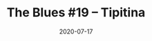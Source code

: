 ---
_schema: default
title: 'The Blues #19 – Tipitina'
link: https://www.geocaching.com/geocache/GC7739B
owner: zzbob
date: 2020-07-17
log_type: Note
display_coords: N 41° 40.926' W 075° 47.206'
latitude: '41.6821'
longitude: '-75.786766'
first_stage: false
bogus: true
zhanna_log:  >-
    Hi, zzbob!


    We had so much fun working out your other nearby mystery caches that we decided to try Tipitina as well. This one was much easier for us, and it didn’t take long before Certitude confirmed my answer. Rich wanted to work it out himself so I held off on researching the final location until this morning. Unfortunately, now that I’ve seen the map and satellite view, I think that just like “Five Card Hand,” this one may be better to search for at any time of year other than mid-July! If we’re in the area, maybe in the fall, we will certainly give it a try. Thanks for another fun puzzle!


    Zhanna
rich_log:   >-
    Howdy, ZZBob!


    This was definitely a much easier ZZBob puzzle than the last few we worked on. Zhanna solved it right off. She really is the puzzle nerd! Took me quite a bit longer but I finally dredged up the correct answer, confirmed by Certitude. Nice puzzle, though! On the other hand, once I got a look at the aerial and street views of the location as indicated by the coordinates, I decided that I’m not particularly interested—especially at this time of the year—in making the trip just to rummage around in it. For me, it’s not about the numbers anyway. I’m content with having solved the Mystery puzzle and posting a note here on your cache description page. If, by chance, we happen to be in that part of NEPA in late Fall or Winter, AFTER the vegetation has died back, we may be more inclined to stop for a quick search for the hide.


    As always, TFTC.


    ~Rich in NEPA~
post_id: 12375
---